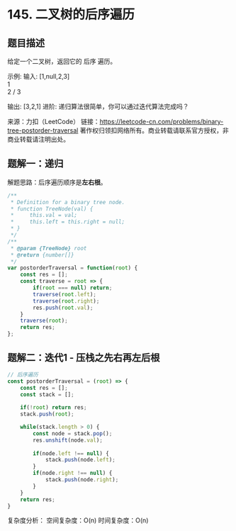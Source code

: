 # 145. 二叉树的后序遍历

## 题目描述

给定一个二叉树，返回它的 后序 遍历。

示例:
输入: [1,null,2,3]  
   1
    \
     2
    /
   3 

输出: [3,2,1]
进阶: 递归算法很简单，你可以通过迭代算法完成吗？

来源：力扣（LeetCode）
链接：https://leetcode-cn.com/problems/binary-tree-postorder-traversal
著作权归领扣网络所有。商业转载请联系官方授权，非商业转载请注明出处。

## 题解一：递归

解题思路：后序遍历顺序是**左右根**。

```js
/**
 * Definition for a binary tree node.
 * function TreeNode(val) {
 *     this.val = val;
 *     this.left = this.right = null;
 * }
 */
/**
 * @param {TreeNode} root
 * @return {number[]}
 */
var postorderTraversal = function(root) {
    const res = [];
    const traverse = root => {
        if(root === null) return;
        traverse(root.left);
        traverse(root.right);
        res.push(root.val);
    }
    traverse(root);
    return res;
};
```

## 题解二：迭代1 - 压栈之先右再左后根

```js
// 后序遍历
const postorderTraversal = (root) => {
    const res = [];
    const stack = [];
    
    if(!root) return res;
    stack.push(root);

    while(stack.length > 0) {
        const node = stack.pop();
        res.unshift(node.val);
        
        if(node.left !== null) {
            stack.push(node.left);
        }
        if(node.right !== null) {
            stack.push(node.right);
        }
    }
    return res;
}
```

复杂度分析：
空间复杂度：O(n)
时间复杂度：O(n)
